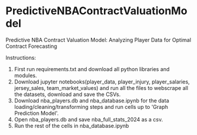 # PredictiveNBAContractValuationModel
Predictive NBA Contract Valuation Model: Analyzing Player Data for Optimal Contract Forecasting

Instructions: 

1. First run requirements.txt and download all python libraries and modules. 
2. Download jupyter notebooks(player_data, player_injury, player_salaries, jersey_sales, team_market_values) and run all the files to webscrape all the datasets, download and save the CSVs.  
3. Download nba_players.db and nba_database.ipynb for the data loading/cleaning/transforming steps and run cells up to 'Graph Prediction Model'.
4. Open nba_players.db and save nba_full_stats_2024 as a csv.
5. Run the rest of the cells in nba_database.ipynb 
   